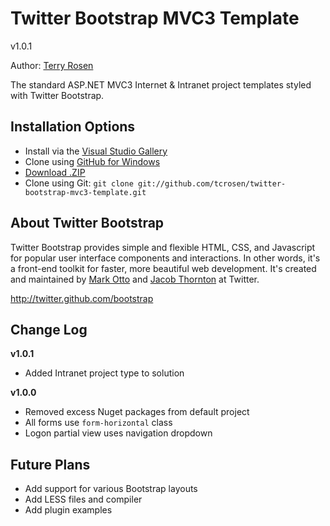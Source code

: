 Twitter Bootstrap MVC3 Template
=================

v1.0.1

Author: [Terry Rosen](http://twitter.com/rerrify)

The standard ASP.NET MVC3 Internet & Intranet project templates styled with Twitter Bootstrap.

Installation Options
-----------

+ Install via the [Visual Studio Gallery](http://visualstudiogallery.msdn.microsoft.com/a7322b08-84aa-48cc-8c77-33a690e2ac12)
+ Clone using [GitHub for Windows](http://windows.github.com/)
+ [Download .ZIP](https://github.com/tcrosen/twitter-bootstrap-mvc3-template/zipball/master)
+ Clone using Git: `git clone git://github.com/tcrosen/twitter-bootstrap-mvc3-template.git`

About Twitter Bootstrap
-----------

Twitter Bootstrap provides simple and flexible HTML, CSS, and Javascript for popular user interface components and interactions. In other words, it's a front-end toolkit for faster, more beautiful web development. It's created and maintained by [Mark Otto](http://twitter.com/mdo) and [Jacob Thornton](http://twitter.com/fat) at Twitter.

http://twitter.github.com/bootstrap

Change Log
-----------

**v1.0.1**

+ Added Intranet project type to solution

**v1.0.0**

+ Removed excess Nuget packages from default project
+ All forms use `form-horizontal` class
+ Logon partial view uses navigation dropdown

Future Plans
------------

+ Add support for various Bootstrap layouts
+ Add LESS files and compiler
+ Add plugin examples